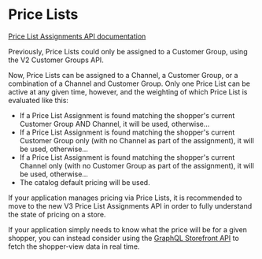 # Price Lists

[Price List Assignments API documentation](https://developer.bigcommerce.com/api-reference/catalog/pricelists-api/price-lists-assignments/getlistofpricelistassignments)

Previously, Price Lists could only be assigned to a Customer Group, using the V2 Customer Groups API.

Now, Price Lists can be assigned to a Channel, a Customer Group, or a combination of a Channel and Customer Group. Only one Price List can be active at any given time, however, and the weighting of which Price List is evaluated like this:

- If a Price List Assignment is found matching the shopper's current Customer Group AND Channel, it will be used, otherwise...
- If a Price List Assignment is found matching the shopper's current Customer Group only (with no Channel as part of the assignment), it will be used, otherwise...
- If a Price List Assignment is found matching the shopper's current Channel only (with no Customer Group as part of the assignment), it will be used, otherwise...
- The catalog default pricing will be used.

If your application manages pricing via Price Lists, it is recommended to move to the new V3 Price List Assignments API in order to fully understand the state of pricing on a store.

If your application simply needs to know what the price will be for a given shopper, you can instead consider using the [GraphQL Storefront API](https://developer.bigcommerce.com/api-docs/storefront/graphql/graphql-storefront-api-overview) to fetch the shopper-view data in real time.

